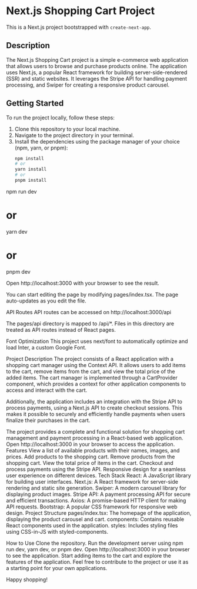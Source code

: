 # Next.js Shopping Cart Project

This is a Next.js project bootstrapped with `create-next-app`.

## Description

The Next.js Shopping Cart project is a simple e-commerce web application that allows users to browse and purchase products online. The application uses Next.js, a popular React framework for building server-side-rendered (SSR) and static websites. It leverages the Stripe API for handling payment processing, and Swiper for creating a responsive product carousel.

## Getting Started

To run the project locally, follow these steps:

1. Clone this repository to your local machine.
2. Navigate to the project directory in your terminal.
3. Install the dependencies using the package manager of your choice (npm, yarn, or pnpm):
   ```bash
   npm install
   # or
   yarn install
   # or
   pnpm install

   
npm run dev
# or
yarn dev
# or
pnpm dev


Open http://localhost:3000 with your browser to see the result.

You can start editing the page by modifying pages/index.tsx. The page auto-updates as you edit the file.

API Routes
API routes can be accessed on http://localhost:3000/api

The pages/api directory is mapped to /api/*. Files in this directory are treated as API routes instead of React pages.

Font Optimization
This project uses next/font to automatically optimize and load Inter, a custom Google Font.

Project Description
The project consists of a React application with a shopping cart manager using the Context API. It allows users to add items to the cart, remove items from the cart, and view the total price of the added items. The cart manager is implemented through a CartProvider component, which provides a context for other application components to access and interact with the cart.

Additionally, the application includes an integration with the Stripe API to process payments, using a Next.js API to create checkout sessions. This makes it possible to securely and efficiently handle payments when users finalize their purchases in the cart.

The project provides a complete and functional solution for shopping cart management and payment processing in a React-based web application.
Open http://localhost:3000 in your browser to access the application.
Features
View a list of available products with their names, images, and prices.
Add products to the shopping cart.
Remove products from the shopping cart.
View the total price of items in the cart.
Checkout and process payments using the Stripe API.
Responsive design for a seamless user experience on different devices.
Tech Stack
React: A JavaScript library for building user interfaces.
Next.js: A React framework for server-side rendering and static site generation.
Swiper: A modern carousel library for displaying product images.
Stripe API: A payment processing API for secure and efficient transactions.
Axios: A promise-based HTTP client for making API requests.
Bootstrap: A popular CSS framework for responsive web design.
Project Structure
pages/index.tsx: The homepage of the application, displaying the product carousel and cart.
components: Contains reusable React components used in the application.
styles: Includes styling files using CSS-in-JS with styled-components.

How to Use
Clone the repository.
Run the development server using npm run dev, yarn dev, or pnpm dev.
Open http://localhost:3000 in your browser to see the application.
Start adding items to the cart and explore the features of the application.
Feel free to contribute to the project or use it as a starting point for your own applications.

Happy shopping!
